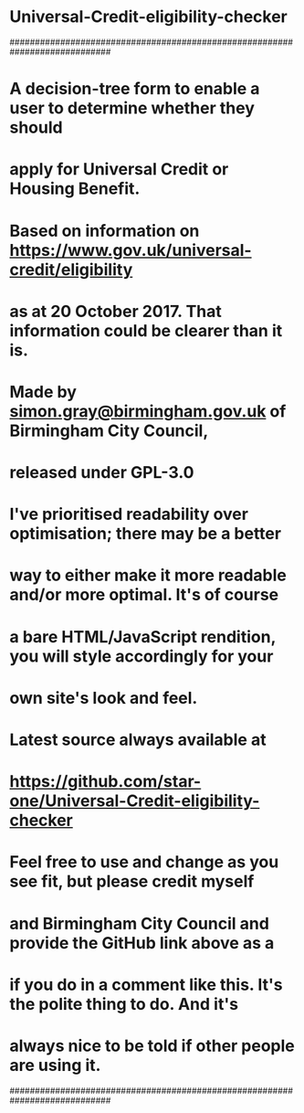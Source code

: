 # Universal-Credit-eligibility-checker

############################################################################
# A decision-tree form to enable a user to determine whether they should   #
# apply for Universal Credit or Housing Benefit.                           #
#                                                                          #
# Based on information on https://www.gov.uk/universal-credit/eligibility  #
# as at 20 October 2017. That information could be clearer than it is.     #
#                                                                          #
# Made by simon.gray@birmingham.gov.uk of Birmingham City Council,         #
# released under GPL-3.0                                                   #
#                                                                          #
# I've prioritised readability over optimisation; there may be a better    #
# way to either make it more readable and/or more optimal. It's of course  #
# a bare HTML/JavaScript rendition, you will style accordingly for your    #
# own site's look and feel.                                                #
#                                                                          #
# Latest source always available at                                        #
# https://github.com/star-one/Universal-Credit-eligibility-checker         #
#                                                                          #
# Feel free to use and change as you see fit, but please credit myself     #
# and Birmingham City Council and provide the GitHub link above as a       #
# if you do in a comment like this. It's the polite thing to do. And it's  #
# always nice to be told if other people are using it.                     #
############################################################################
